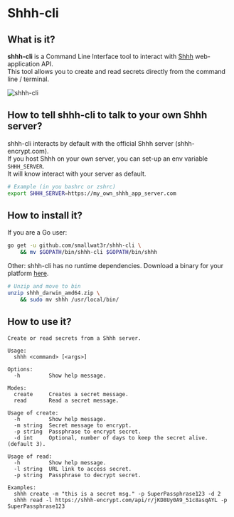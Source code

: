 # Shhh-cli  

## What is it?  

**shhh-cli** is a Command Line Interface tool to interact with [Shhh](https://github.com/smallwat3r) web-application API.  
This tool allows you to create and read secrets directly from the command line / terminal.  

![shhh-cli](https://i.imgur.com/l7rKsxp.gif)  

## How to tell shhh-cli to talk to your own Shhh server?  

shhh-cli interacts by default with the official Shhh server (shhh-encrypt.com).  
If you host Shhh on your own server, you can set-up an env variable `SHHH_SERVER`.  
It will know interact with your server as default.  
```sh
# Example (in you bashrc or zshrc)
export SHHH_SERVER=https://my_own_shhh_app_server.com
```

## How to install it?  

If you are a Go user:
```sh
go get -u github.com/smallwat3r/shhh-cli \
    && mv $GOPATH/bin/shhh-cli $GOPATH/bin/shhh
```

Other: shhh-cli has no runtime dependencies. Download a binary for your 
platform [here](https://github.com/smallwat3r/shhh-cli/releases).

```sh
# Unzip and move to bin
unzip shhh_darwin_amd64.zip \
    && sudo mv shhh /usr/local/bin/
```

## How to use it?  

```
Create or read secrets from a Shhh server.

Usage:
  shhh <command> [<args>]

Options:
  -h         Show help message.

Modes:
  create     Creates a secret message.
  read       Read a secret message.

Usage of create:
  -h         Show help message.
  -m string  Secret message to encrypt.
  -p string  Passphrase to encrypt secret.
  -d int     Optional, number of days to keep the secret alive. (default 3).

Usage of read:
  -h         Show help message.
  -l string  URL link to access secret.
  -p string  Passphrase to decrypt secret.

Examples:
  shhh create -m "this is a secret msg." -p SuperPassphrase123 -d 2
  shhh read -l https://shhh-encrypt.com/api/r/jKD8Uy0A9_51c8asqAYL -p SuperPassphrase123
```
